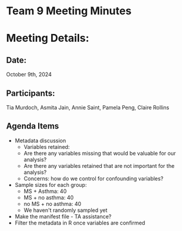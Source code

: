 # Team 9 Meeting Minutes 
# Meeting Details:
## Date: 
October 9th, 2024

## Participants:
Tia Murdoch, Asmita Jain, Annie Saint, Pamela Peng, Claire Rollins

## Agenda Items
- Metadata discussion
    - Variables retained: 
    - Are there any variables missing that would be valuable for our analysis?
    - Are there any variables retained that are not important for the analysis?
    - Concerns: how do we control for confounding variables?
- Sample sizes for each group:
    - MS + Asthma: 40
    - MS + no asthma: 40
    - no MS + no asthma: 40
    - We haven't randomly sampled yet
- Make the manifest file - TA assistance? 
- Filter the metadata in R once variables are confirmed


